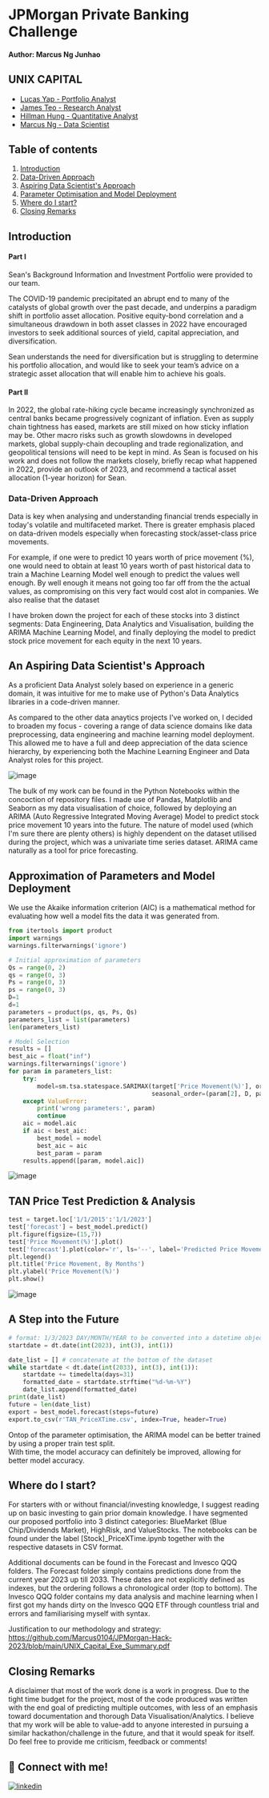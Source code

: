 
# JPMorgan Private Banking Challenge 
#### Author: Marcus Ng Junhao  
## UNIX CAPITAL
* [Lucas Yap - Portfolio Analyst](https://www.linkedin.com/in/lucas-yap-81a819163/)
* [James Teo - Research Analyst](https://www.linkedin.com/in/james-xfa/)
* [Hillman Hung - Quantitative Analyst](https://www.linkedin.com/in/hillman-hung-a0b0a8256/)
* [Marcus Ng - Data Scientist](https://www.linkedin.com/in/marcus-ng-0104e/)

## Table of contents
1. [Introduction](#introduction)
2. [Data-Driven Approach](#approach)
3. [Aspiring Data Scientist's Approach](#datascience)
4. [Parameter Optimisation and Model Deployment](#machinelearning) 
5. [Where do I start?](#begin) 
6. [Closing Remarks](#end) 

## Introduction <a name="introduction"></a>
#### Part I

Sean's Background Information and Investment Portfolio were provided to our team. 

The COVID-19 pandemic precipitated an abrupt end to many of the catalysts of global growth over the past decade, and underpins a paradigm shift in portfolio asset allocation. Positive equity-bond correlation and a simultaneous drawdown in both asset classes in 2022 have encouraged investors to seek additional sources 
of yield, capital appreciation, and diversification. 

Sean understands the need for diversification but is struggling to determine his portfolio allocation, and would like to seek your team’s advice on a strategic asset allocation that will enable him to achieve his goals. 

#### Part II

In 2022, the global rate-hiking cycle became increasingly synchronized as central banks became progressively cognizant of inflation. Even as supply chain tightness has eased, markets are still mixed on how sticky inflation may be. Other macro risks such as growth slowdowns in developed markets, global supply-chain decoupling and trade regionalization, and geopolitical tensions will need to be kept in mind. As Sean is focused on his work and does not follow the markets closely, briefly recap what happened in 2022, provide an outlook of 2023, and recommend a tactical asset allocation (1-year horizon) for Sean.

### Data-Driven Approach <a name="approach"></a>

Data is key when analysing and understanding financial trends especially in today's volatile and multifaceted market. There is greater emphasis placed on data-driven models especially when forecasting stock/asset-class price movements. 

For example, if one were to predict 10 years worth of price movement (%), one would need to obtain at least 10 years worth of past historical data to train a Machine Learning Model well enough to predict the values well enough. By well enough it means not going too far off from the the actual values, as compromising on this very fact would cost alot in companies. We also realise that the dataset 

I have broken down the project for each of these stocks into 3 distinct segments: Data Engineering, Data Analytics and Visualisation, building the ARIMA Machine Learning Model, and finally deploying the model to predict stock price movement for each equity in the next 10 years. 

## An Aspiring Data Scientist's Approach <a name="datascience"></a>

As a proficient Data Analyst solely based on experience in a generic domain, it was intuitive for me to make use of Python's Data Analytics libraries in a code-driven manner. 

As compared to the other data anaytics projects I've worked on, I decided to broaden my focus - covering a range of data science domains like data preprocessing, data engineering and machine learning model deployment. This allowed me to have a full and deep appreciation of the data science hierarchy, by experiencing both the Machine Learning Engineer and Data Analyst roles for this project. 

![image](https://user-images.githubusercontent.com/77159089/227025036-30b0bc54-d884-4a2d-9ed2-f4beef78a28a.png)


The bulk of my work can be found in the Python Notebooks within the concoction of repository files. I made use of Pandas, Matplotlib and Seaborn as my data visualisation of choice, followed by deploying an ARIMA (Auto Regressive Integrated Moving Average) Model to predict stock price movement 10 years into the future. The nature of model used (which I'm sure there are plenty others) is highly dependent on the dataset utilised during the project, which was a univariate time series dataset. ARIMA came naturally as a tool for price forecasting. 

## Approximation of Parameters and Model Deployment <a name="machinelearning"></a>
We use the Akaike information criterion (AIC) is a mathematical method for evaluating how well a model fits the data it was generated from.
```python
from itertools import product
import warnings
warnings.filterwarnings('ignore')

# Initial approximation of parameters
Qs = range(0, 2)
qs = range(0, 3)
Ps = range(0, 3)
ps = range(0, 3)
D=1
d=1
parameters = product(ps, qs, Ps, Qs)
parameters_list = list(parameters)
len(parameters_list)

# Model Selection
results = []
best_aic = float("inf")
warnings.filterwarnings('ignore')
for param in parameters_list:
    try:
        model=sm.tsa.statespace.SARIMAX(target['Price Movement(%)'], order=(param[0], d, param[1]), 
                                        seasonal_order=(param[2], D, param[3], 12)).fit(disp=-1)
    except ValueError:
        print('wrong parameters:', param)
        continue
    aic = model.aic
    if aic < best_aic:
        best_model = model
        best_aic = aic
        best_param = param
    results.append([param, model.aic])
```
![image](https://github.com/Marcus0104/JPMorgan-Hack-2023/blob/main/Best%20Model%20Approximation.png)

## TAN Price Test Prediction & Analysis
```python
test = target.loc['1/1/2015':'1/1/2023']
test['forecast'] = best_model.predict()
plt.figure(figsize=(15,7))
test['Price Movement(%)'].plot()
test['forecast'].plot(color='r', ls='--', label='Predicted Price Movement')
plt.legend()
plt.title('Price Movement, By Months')
plt.ylabel('Price Movement(%)')
plt.show()
```
![image](https://github.com/Marcus0104/JPMorgan-Hack-2023/blob/main/original_predicted_viz_TAN.png)

## A Step into the Future
```python
# format: 1/3/2023 DAY/MONTH/YEAR to be converted into a datetime object 
startdate = dt.date(int(2023), int(3), int(1))

date_list = [] # concatenate at the bottom of the dataset 
while startdate < dt.date(int(2033), int(3), int(1)):
    startdate += timedelta(days=31)
    formatted_date = startdate.strftime("%d-%m-%Y")
    date_list.append(formatted_date) 
print(date_list)
future = len(date_list) 
export = best_model.forecast(steps=future)
export.to_csv(r'TAN_PriceXTime.csv', index=True, header=True)
```

Ontop of the parameter optimisation, the ARIMA model can be better trained by using a proper train test split. <br> 
With time, the model accuracy can definitely be improved, allowing for better model accuracy.

## Where do I start? <a name="begin"></a>
For starters with or without financial/investing knowledge, I suggest reading up on basic investing to gain prior domain knowledge. I have segmented our proposed portfolio into 3 distinct categories: BlueMarket (Blue Chip/Dividends Market), HighRisk, and ValueStocks. The notebooks can be found under the label [Stock]_PriceXTime.ipynb together with the respective datasets in CSV format. 

Additional documents can be found in the Forecast and Invesco QQQ folders. The Forecast folder simply contains predictions done from the current year 2023 up till 2033. These dates are not explicitly defined as indexes, but the ordering follows a chronological order (top to bottom). The Invesco QQQ folder contains my data analysis and machine learning when I first got my hands dirty on the Invesco QQQ ETF through countless trial and errors and familiarising myself with syntax. 

Justification to our methodology and strategy: <br>
https://github.com/Marcus0104/JPMorgan-Hack-2023/blob/main/UNIX_Capital_Exe_Summary.pdf

## Closing Remarks <a name="end"></a>

A disclaimer that most of the work done is a work in progress. Due to the tight time budget for the project, most of the code produced was written with the end goal of predicting multiple outcomes, with less of an emphasis toward documentation and thorough Data Visualisation/Analytics. I believe that my work will be able to value-add to anyone interested in pursuing a similar hackathon/challenge in the future, and that it would speak for itself. 
Do feel free to provide me criticism, feedback or comments! 
## 🔗 Connect with me!

[![linkedin](https://img.shields.io/badge/linkedin-0A66C2?style=for-the-badge&logo=linkedin&logoColor=white)](https://www.linkedin.com/in/marcus-ng-0104e/)
